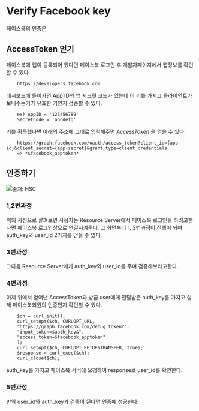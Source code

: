 # Verify Facebook key

페이스북의 인증은

## AccessToken 얻기
페이스북에 앱이 등록되어 있다면 페이스북 로그인 후 개발자페이지에서 앱정보를 확인할 수 있다.

        https://developers.facebook.com

대시보드에 들어가면 App ID와 앱 시크릿 코드가 있는데 이 키를 가지고 클라이언트가 보내주는키가 유효한 키인지 검증할 수 있다.

        ex) AppID = '123456789'
        SecretCode = 'abcdefg'

키를 획득했다면 아래의 주소에 그대로 입력해주면 *AccessToken* 을 얻을 수 있다.

        https://graph.facebook.com/oauth/access_token?client_id={app-id}&client_secret={app-secret}&grant_type=client_credentials
        => *$facebook_apptoken*


## 인증하기
![출처: HSC](https://hsc.com/Portals/0/Screen%20Shot%202014-12-16%20at%2011_41_30%20AM.png)

### 1,2번과정
위의 사진으로 살펴보면 사용자는 Resource Server에서 페이스북 로그인을 하려고한다면 페이스북 로그인창으로 연결시켜준다. 그 화면부터 1, 2번과정이 진행이 되며
auth_key와 user_id 2가지를 얻을 수 있다.

### 3번과정
그다음 Resource Server에게 auth_key와 user_id를 주며 검증해보라고한다.

### 4번과정

이제 위에서 얻어낸 AccessToken과 방금 user에게 전달받은 auth_key를 가지고 실제 페이스북회원의 인증인지 확인할 수 있다.

        $ch = curl_init();
        curl_setopt($ch, CURLOPT_URL,
        "https://graph.facebook.com/debug_token?".
        "input_token=$auth_key&".
        "access_token=$facebook_apptoken"
        );
        curl_setopt($ch, CURLOPT_RETURNTRANSFER, true);
        $response = curl_exec($ch);
        curl_close($ch);

auth_key를 가지고 페이스북 서버에 요청하여 response로 user_id를 확인한다.

### 5번과정
만약 user_id와 auth_key가 검증이 된다면 인증에 성공한다.

